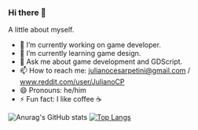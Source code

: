 ### Hi there 👋

A little about myself.

- 🔭 I’m currently working on game developer.
- 🌱 I’m currently learning game design.
- 💬 Ask me about game development and GDScript.
- 📫 How to reach me: julianocesarpetini@gmail.com / www.reddit.com/user/JulianoCP
- 😄 Pronouns: he/him
- ⚡ Fun fact: I like coffee ☕

![Anurag's GitHub stats](https://github-readme-stats.vercel.app/api?username=anuraghazra&show_icons=true&theme=radical)     [![Top Langs](https://github-readme-stats.vercel.app/api/top-langs/?username=anuraghazra&layout=compact&theme=radical)](https://github.com/anuraghazra/github-readme-stats)

